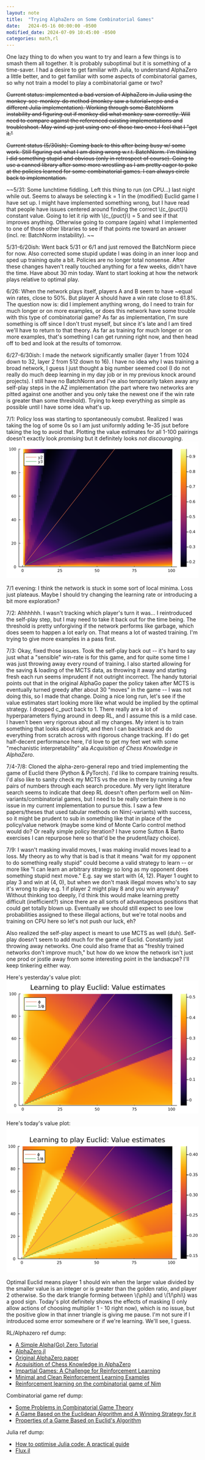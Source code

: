 ```yaml
---
layout: note
title:  "Trying AlphaZero on Some Combinatorial Games"
date:   2024-05-16 00:00:00 -0500
modified_date: 2024-07-09 10:45:00 -0500
categories: math,rl
---
```


One lazy thing to do when you want to try and learn a few things is to smash them all together. It is probably suboptimal but it is something of a time-saver. I had a desire to get familiar with Julia, to understand AlphaZero a little better, and to get familiar with some aspects of combinatorial games, so why not train a model to play a combinatorial game or two?

~~Current status: implemented a bad version of AlphaZero in Julia using the monkey-see-monkey-do method (monkey saw a tutorial+repo and a different Julia implementation). Working through some BatchNorm instability and figuring out if monkey did what monkey saw correctly. Will need to compare against the referenced existing implementations and troubleshoot. May wind up just using one of those two once I feel that I "get it."~~

~~Current status (5/30ish): Coming back to this after being busy w/ some work. Still figuring out what I am doing wrong w.r.t. BatchNorm. I'm thinking I did something stupid and obvious (only in retrospect of course). Going to use a canned library after some more wrestling as I am pretty eager to poke at the policies learned for some combinatorial games. I can always circle back to implementation.~~

~~5/31: Some lunchtime fiddling. Left this thing to run (on CPU...) last night while out. Seems to always be selecting k = 1 in the (modified) Euclid game I have set up. I might have implemented something wrong, but I have read that people have issues centered around finding the correct \\(c_{puct}\\) constant value. Going to let it rip with \\(c_{puct}\\) = 5 and see if that improves anything. Otherwise going to compare (again) what I implemented to one of those other libraries to see if that points me toward an answer (incl. re: BatchNorm instability). ~~

5/31-6/20ish: Went back 5/31 or 6/1 and just removed the BatchNorm piece for now. Also corrected some stupid update I was doing in an inner loop and sped up training quite a bit. Policies are no longer total nonsense. After these changes haven't really touched anything for a few weeks, didn't have the time. Have about 30 min today. Want to start looking at how the network plays relative to optimal play.

6/26: When the network plays itself, players A and B seem to have ~equal win rates, close to 50%. But player A should have a win rate close to 61.8%. The question now is: did I implement anything wrong, do I need to train for much longer or on more examples, or does this network have some trouble with this type of combinatorial game? As far as implementation, I'm sure something is off since I don't trust myself, but since it's late and I am tired we'll have to return to that theory. As far as training for much longer or on more examples, that's something I can get running right now, and then head off to bed and look at the results of tomorrow.

6/27-6/30ish: I made the network significantly smaller (layer 1 from 1024 down to 32, layer 2 from 512 down to 16). I have no idea why I was training a broad network, I guess I just thought a big number seemed cool (I do not really do much deep learning in my day job or in my previous knock around projects). I still have no BatchNorm and I've also temporarily taken away any self-play steps in the AZ implementation (the part where two networks are pitted against one another and you only take the newest one if the win rate is greater than some threshold). Trying to keep everything as simple as possible until I have some idea what's up.

7/1: Policy loss was starting to spontaneously comubst. Realized I was taking the log of some 0s so I am just uniformly adding 1e-35 jsut before taking the log to avoid that. Plotting the value estimates for all 1-100 pairings doesn't exactly look *promising* but it definitely looks *not discouraging*.
![values](/images/combgame_values070124.png)

7/1 evening: I think the network is stuck in some sort of local minima. Loss just plateaus. Maybe I should try changing the learning rate or introducing a bit more exploration?

7/2: Ahhhhhh. I wasn't tracking which player's turn it was... I reintroduced the self-play step, but I may need to take it back out for the time being. The threshold is pretty unforgiving if the network performs like garbage, which does seem to happen a lot early on. That means a lot of wasted training. I'm trying to give more examples in a pass first.

7/3: Okay, fixed those issues. Took the self-play back out -- it's hard to say just what a "sensible" win-rate is for this game, and for quite some time I was just throwing away every round of training. I also started allowing for the saving & loading of the MCTS data, as throwing it away and starting fresh each run seems imprudent if not outright incorrect. The handy tutorial points out that in the original AlphaGo paper the policy taken after MCTS is eventually turned greedy after about 30 "moves" in the game -- I was not doing this, so I made that change. Doing a nice long run, let's see if the value estimates start looking more like what would be implied by the optimal strategy. I dropped c_puct back to 1. There really are a lot of hyperparameters flying around in deep RL, and I assume this is a mild case. I haven't been very rigorous about all my changes. My intent is to train something that looks about right, and then I can backtrack and do everything from scratch across with rigorous change tracking. If I do get half-decent performance here, I'd love to get my feet wet with some "mechanistic interpretability" ala *Acquisition of Chess Knowledge in AlphaZero*.

7/4-7/8: Cloned the alpha-zero-general repo and tried implementing the game of Euclid there (Python & PyTorch). I'd like to compare training results. I'd also like to sanity check my MCTS vs the one in there by running a few pairs of numbers through each search procedure. My very light literature search seems to indicate that deep RL doesn't often perform well on Nim-variants/combinatorial games, but I need to be really certain there is no issue in my current implementation to pursue this. I saw a few papers/theses that used tabular methods on Nim(-variants) with success, so it might be prudent to sub in something like that in place of the policy/value network (maybe some kind of Monte Carlo control method would do? Or really simple policy iteration? I have some Sutton & Barto exercises I can repurpose here so that'd be the prudent/lazy choice).

7/9: I wasn't masking invalid moves, I was making invalid moves lead to a loss. My theory as to why that is bad is that it means "wait for my opponent to do something really stupid" could become a valid strategy to learn -- or more like "I can learn an arbitrary strategy so long as my opponent does something stupid next move." E.g. say we start with (4, 12). Player 1 ought to play 3 and win at (4, 0), but when we don't mask illegal moves who's to say it's wrong to play e.g. 1 if player 2 might play 8 and you win anyway? Without thinking too deeply, I'd think this would make learning pretty difficult (inefficient?) since there are all sorts of advantageous positions that could get totally blown up. Eventually we should still expect to see low probabilities assigned to these illegal actions, but we're total noobs and training on CPU here so let's not push our luck, eh?

Also realized the self-play aspect is meant to use MCTS as well (duh).  Self-play doesn't seem to add much for the game of Euclid. Constantly just throwing away networks. One could also frame that as "freshly trained networks don't improve much," but how do we know the network isn't just one prod or jostle away from some interesting point in the landsacpe? I'll keep tinkering either way.

Here's yesterday's value plot:
![values2](/images/combgame_values070824.png)

Here's today's value plot:
![values3](/images/combgame_values070924.png)

Optimal Euclid means player 1 should win when the larger value divided by the smaller value is an integer or is greater than the golden ratio, and player 2 otherwise. So the dark triangle forming between \\(\phi\\) and \\(1/\phi\\) was a good sign. Today's plot definitely shows the effects of masking (I only allow actions of choosing multiplier 1 - 10 right now), which is no issue, but the positive glow in that inner triangle is giving me pause. I'm not sure if I introduced some error somewhere or if we're learning. We'll see, I guess.

RL/Alphazero ref dump:
* [A Simple Alpha(Go) Zero Tutorial](https://suragnair.github.io/posts/alphazero.html)
* [AlphaZero.jl](https://github.com/jonathan-laurent/AlphaZero.jl)
* [Original AlphaZero paper](https://www.nature.com/articles/nature24270.epdf?author_access_token=VJXbVjaSHxFoctQQ4p2k4tRgN0jAjWel9jnR3ZoTv0PVW4gB86EEpGqTRDtpIz-2rmo8-KG06gqVobU5NSCFeHILHcVFUeMsbvwS-lxjqQGg98faovwjxeTUgZAUMnRQ)
* [Acquisition of Chess Knowledge in AlphaZero](https://www.ncbi.nlm.nih.gov/pmc/articles/PMC9704706/pdf/pnas.202206625.pdf)
* [Impartial Games: A Challenge for Reinforcement Learning](https://arxiv.org/abs/2205.12787)
* [Minimal and Clean Reinforcement Learning Examples](https://github.com/rlcode/reinforcement-learning/tree/master)
* [Reinforcement learning on the combinatorial game of Nim](https://www.csc.kth.se/utbildning/kth/kurser/DD143X/dkand11/Group6Lars/erik.jarleberg.report.pdf)

Combinatorial game ref dump:
* [Some Problems in Combinatorial Game Theory](https://www.mathcamp.org/files/math/Alfonso-CGT-handout.pdf)
* [A Game Based on the Euclidean Algorithm and A Winning Strategy for it](https://doi.org/10.2307/3612461)
* [Properties of a Game Based on Euclid's Algorithm](https://doi.org/10.2307/2689037)

Julia ref dump:
* [How to optimise Julia code: A practical guide](https://viralinstruction.com/posts/optimise/)
* [Flux.jl](https://fluxml.ai/Flux.jl/stable/)
